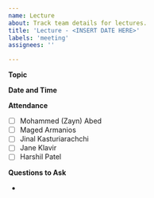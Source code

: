 ```yaml
---
name: Lecture
about: Track team details for lectures.
title: 'Lecture - <INSERT DATE HERE>'
labels: 'meeting'
assignees: ''

---
```


**Topic**

**Date and Time**

**Attendance**

- [ ] Mohammed (Zayn) Abed
- [ ] Maged Armanios
- [ ] Jinal Kasturiarachchi
- [ ] Jane Klavir
- [ ] Harshil Patel

**Questions to Ask**

-